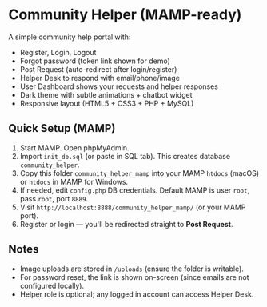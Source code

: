 
# Community Helper (MAMP-ready)

A simple community help portal with:
- Register, Login, Logout
- Forgot password (token link shown for demo)
- Post Request (auto-redirect after login/register)
- Helper Desk to respond with email/phone/image
- User Dashboard shows your requests and helper responses
- Dark theme with subtle animations + chatbot widget
- Responsive layout (HTML5 + CSS3 + PHP + MySQL)

## Quick Setup (MAMP)
1. Start MAMP. Open phpMyAdmin.
2. Import `init_db.sql` (or paste in SQL tab). This creates database `community_helper`.
3. Copy this folder `community_helper_mamp` into your MAMP `htdocs` (macOS) or `htdocs` in MAMP for Windows.
4. If needed, edit `config.php` DB credentials. Default MAMP is user `root`, pass `root`, port `8889`.
5. Visit `http://localhost:8888/community_helper_mamp/` (or your MAMP port).
6. Register or login — you'll be redirected straight to **Post Request**.

## Notes
- Image uploads are stored in `/uploads` (ensure the folder is writable).
- For password reset, the link is shown on-screen (since emails are not configured locally).
- Helper role is optional; any logged in account can access Helper Desk.
